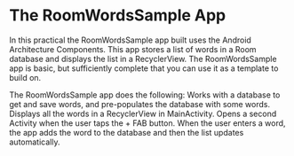 # The RoomWordsSample App
In this practical the RoomWordsSample app built uses the Android Architecture Components. This app stores a list of words
in a Room database and displays the list in a RecyclerView. The RoomWordsSample app is basic, but sufficiently complete that you can use
it as a template to build on.

The RoomWordsSample app does the following:
Works with a database to get and save words, and pre-populates the database with some words.
Displays all the words in a RecyclerView in MainActivity.
Opens a second Activity when the user taps the + FAB button. When the user enters a word, the app adds the word to the database and then the list updates automatically.
